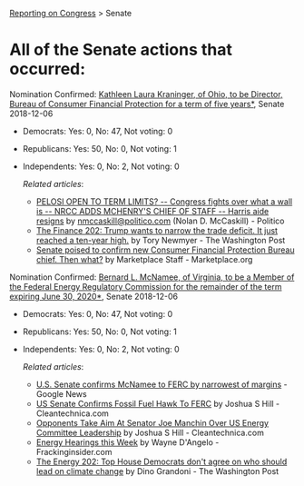 [Reporting on Congress](index.md) &gt; Senate

All of the Senate actions that occurred:
=======================================

Nomination Confirmed: [Kathleen Laura Kraninger, of Ohio, to be Director, Bureau of Consumer Financial Protection for a term of five years*](https://www.senate.gov/legislative/LIS/roll_call_lists/roll_call_vote_cfm.cfm?congress=115&session=2&vote=00255), Senate 2018-12-06
* Democrats: Yes: 0, No: 47, Not voting: 0
* Republicans: Yes: 50, No: 0, Not voting: 1
* Independents: Yes: 0, No: 2, Not voting: 0

	*Related articles*:
	* [PELOSI OPEN TO TERM LIMITS? -- Congress fights over what a wall is -- NRCC ADDS MCHENRY'S CHIEF OF STAFF -- Harris aide resigns](https://www.politico.com/newsletters/huddle/2018/12/06/pelosi-open-to-term-limits-congress-fights-over-what-a-wall-is-nrcc-adds-mchenrys-chief-of-staff-harris-aide-resigns-358688) by nmccaskill@politico.com (Nolan D. McCaskill) - Politico
	* [The Finance 202: Trump wants to narrow the trade deficit. It just reached a ten-year high.](https://www.washingtonpost.com/news/powerpost/paloma/the-finance-202/2018/12/07/the-finance-202-trump-wants-to-narrow-the-trade-deficit-it-just-reached-a-ten-year-high/5c09931e1b326b67caba2b36/) by Tory Newmyer - The Washington Post
	* [Senate poised to confirm new Consumer Financial Protection Bureau chief. Then what?](https://www.marketplace.org/2018/12/03/your-money/senate-poised-confirm-new-consumer-financial-protection-bureau-chief-then-what) by Marketplace Staff - Marketplace.org

Nomination Confirmed: [Bernard L. McNamee, of Virginia, to be a Member of the Federal Energy Regulatory Commission for the remainder of the term expiring June 30, 2020*](https://www.senate.gov/legislative/LIS/roll_call_lists/roll_call_vote_cfm.cfm?congress=115&session=2&vote=00254), Senate 2018-12-06
* Democrats: Yes: 0, No: 47, Not voting: 0
* Republicans: Yes: 50, No: 0, Not voting: 1
* Independents: Yes: 0, No: 2, Not voting: 0

	*Related articles*:
	* [U.S. Senate confirms McNamee to FERC by narrowest of margins](http://feedproxy.google.com/~r/RenewableEnergyNewsRssFeed/~3/0pAXAz2rvTA/u-s-senate-confirms-mcnamee-to-ferc-by-narrowest-of-margins.html) - Google News
	* [US Senate Confirms Fossil Fuel Hawk To FERC](https://cleantechnica.com/2018/12/07/us-senate-confirms-fossil-fuel-hawk-to-ferc/) by Joshua S Hill - Cleantechnica.com
	* [Opponents Take Aim At Senator Joe Manchin Over US Energy Committee Leadership](https://cleantechnica.com/2018/12/06/opponents-take-aim-at-senator-joe-manchin-over-us-energy-committee-leadership/) by Joshua S Hill - Cleantechnica.com
	* [Energy Hearings this Week](https://www.frackinginsider.com/hearings/energy-hearings-week-35/) by Wayne D'Angelo - Frackinginsider.com
	* [The Energy 202: Top House Democrats don't agree on who should lead on climate change](https://www.washingtonpost.com/news/powerpost/paloma/the-energy-202/2018/11/15/the-energy-202-top-house-democrats-don-t-agree-on-who-should-lead-on-climate-change/5becc9f91b326b392905483c/) by Dino Grandoni - The Washington Post

